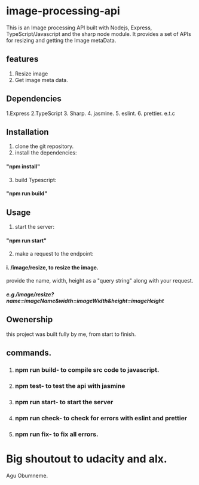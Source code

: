 # image-processing-api
This is an Image processing API built with Nodejs, Express, TypeScript/Javascript and the sharp node module. 
It provides a set of APIs for resizing and getting the Image metaData.

## features
1. Resize image
2. Get image meta data.

## Dependencies
1.Express
2.TypeScript
3. Sharp. 
4. jasmine. 
5. eslint.
6. prettier. e.t.c

## Installation 
1. clone the git repository.
2. install the dependencies: 
#### "npm install"

3. build Typescript: 
#### "npm run build" 

## Usage
1. start the server: 
#### "npm run start"
2. make a request to the endpoint:
#### i. /image/resize, to resize the image.
provide the name, width, height as a "query string" along with your request. 
##### e.g /image/resize?name=imageName&width=imageWidth&height=imageHeight

## Owenership
this project was built fully by me, from start to finish.

## commands.

1. ### npm run build- to compile src code to javascript.
2. ### npm test- to test the api with jasmine
3. ### npm run start- to start the server
4. ### npm run check- to check for errors with eslint and prettier
5. ### npm run fix- to fix all errors.

# Big shoutout to udacity and alx.

Agu Obumneme.


